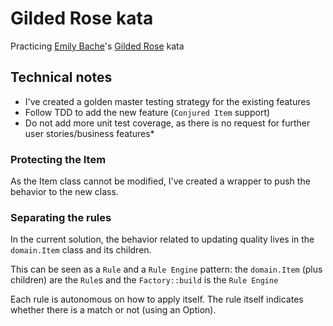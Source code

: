 # Gilded Rose kata

Practicing [Emily Bache][emilybache]'s [Gilded Rose][gildedrose] kata

## Technical notes

  * I've created a golden master testing strategy for the existing features
  * Follow TDD to add the new feature (`Conjured Item` support)
  * Do not add more unit test coverage, as there is no request for further user stories/business features*

### Protecting the Item

As the Item class cannot be modified, I've created a wrapper to push the behavior to the new class.

### Separating the rules

In the current solution, the behavior related to updating quality lives in the `domain.Item` class and its children.

This can be seen as a `Rule` and a `Rule Engine` pattern: the `domain.Item` (plus children) are the `Rule`s and the `Factory::build` is the `Rule Engine`

Each rule is autonomous on how to apply itself. The rule itself indicates whether there is a match or not (using an Option).

[gildedrose]: https://github.com/emilybache/GildedRose-Refactoring-Kata/tree/master/Java
[emilybache]: https://github.com/emilybache


